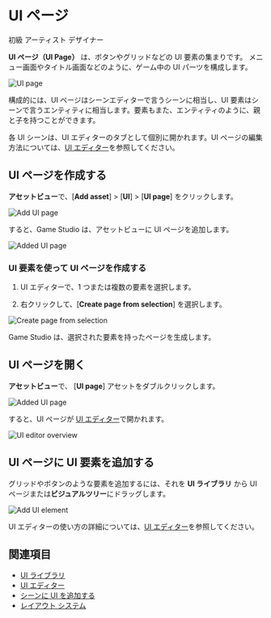 # UI ページ
<!--
# UI pages
-->

<span class="label label-doc-level">初級</span>
<span class="label label-doc-audience">アーティスト</span>
<span class="label label-doc-audience">デザイナー</span>
<!--
<span class="label label-doc-level">Beginner</span>
<span class="label label-doc-audience">Artist</span>
<span class="label label-doc-audience">Designer</span>
-->

**UI ページ（UI Page）** は、ボタンやグリッドなどの UI 要素の集まりです。
メニュー画面やタイトル画面などのように、ゲーム中の UI パーツを構成します。
<!--
A **UI page** is a collection of UI elements, such as buttons and grids, that form a piece of UI in your game, such as a menu or title screen.
-->

![UI page](media/ui-page.png)

構成的には、UI ページはシーンエディターで言うシーンに相当し、UI 要素はシーンで言うエンティティに相当します。要素もまた、エンティティのように、親と子を持つことができます。
<!--
In terms of organization, a UI page is equivalent to a scene in the Scene Editor, and UI elements are equivalent to entities in a scene. Just like entities, elements can have parents and children.
-->

各 UI シーンは、UI エディターのタブとして個別に開かれます。UI ページの編集方法については、[UI エディター](ui-editor.md)を参照してください。
<!--
Each UI scene opens in its own tab in the UI editor. For information about how to edit UI pages, see the [UI editor](ui-editor.md) page.
-->

## UI ページを作成する
<!--
## Create a UI page
-->

**アセットビュー**で、[**Add asset**] > [**UI**] > [**UI page**] をクリックします。
<!--
In the **Asset View**, click **Add asset > UI > UI page**.
-->

![Add UI page](media/add-ui-page.png)

すると、Game Studio は、アセットビューに UI ページを追加します。
<!--
Game Studio adds the UI page to the Asset View.
-->

![Added UI page](media/added-ui-page.png)

### UI 要素を使って UI ページを作成する
<!--
### Create a UI page from a UI element
-->

1. UI エディターで、1 つまたは複数の要素を選択します。

2. 右クリックして、[**Create page from selection**] を選択します。

<!--
1. In the UI editor, select the element or elements you want to create a page from.

2. Right-click and select **Create page from selection**.
-->

![Create page from selection](media/create-page-from-selection.png)

Game Studio は、選択された要素を持ったページを生成します。
<!--
Game Studio creates a page with a copy of the elements you selected.
-->

## UI ページを開く
<!--
## Open a UI page
-->

**アセットビュー**で、 [**UI page**] アセットをダブルクリックします。
<!--
In the **Asset View**, double-click the **UI page**.
-->

![Added UI page](media/added-ui-page.png)

すると、UI ページが [UI エディター](ui-editor.md)で開かれます。
<!--
The UI page opens in the [UI editor](ui-editor.md).
-->

![UI editor overview](media/ui-editor.png)

## UI ページに UI 要素を追加する
<!--
## Add a UI element to a UI page
-->

グリッドやボタンのような要素を追加するには、それを **UI ライブラリ** から UI ページまたは**ビジュアルツリー**にドラッグします。
<!--
To add an element, such as a grid or button, drag it from the **UI library** to the UI page or the **visual tree**.
-->

![Add UI element](media/add-ui-element.gif)

UI エディターの使い方の詳細については、[UI エディター](ui-editor.md)を参照してください。
<!--
For more information about how to use the UI editor, see the [UI editor](ui-editor.md) page.
-->

## 関連項目
<!--
## See also
-->

* [UI ライブラリ](ui-libraries.md)
* [UI エディター](ui-editor.md)
* [シーンに UI を追加する](add-a-ui-to-a-scene.md)
* [レイアウト システム](layout-system.md)

<!--
* [UI libraries](ui-libraries.md)
* [UI editor](ui-editor.md)
* [Add a UI to a scene](add-a-ui-to-a-scene.md)
* [Layout system](layout-system.md)
-->
